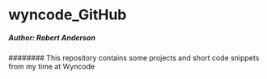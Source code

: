 # wyncode_GitHub
##### Author: Robert Anderson
######## This repository contains some projects and short code snippets from my time at Wyncode
